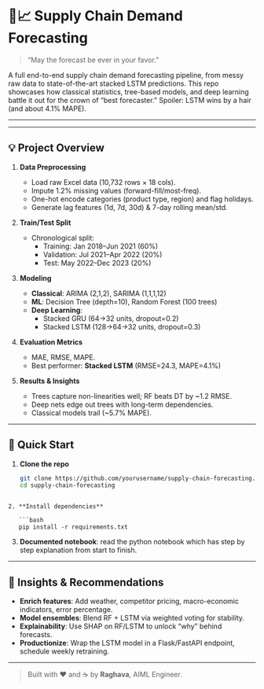 
# 🚚📈 Supply Chain Demand Forecasting

> “May the forecast be ever in your favor.”  

A full end-to-end supply chain demand forecasting pipeline, from messy raw data to state-of-the-art stacked LSTM predictions. This repo showcases how classical statistics, tree-based models, and deep learning battle it out for the crown of “best forecaster.” Spoiler: LSTM wins by a hair (and about 4.1% MAPE).

---

---

## 💡 Project Overview

1. **Data Preprocessing**  
   - Load raw Excel data (10,732 rows × 18 cols).  
   - Impute 1.2% missing values (forward-fill/most-freq).  
   - One-hot encode categories (product type, region) and flag holidays.  
   - Generate lag features (1d, 7d, 30d) & 7-day rolling mean/std.

2. **Train/Test Split**  
   - Chronological split:  
     - Training: Jan 2018–Jun 2021 (60%)  
     - Validation: Jul 2021–Apr 2022 (20%)  
     - Test: May 2022–Dec 2023 (20%)

3. **Modeling**  
   - **Classical**: ARIMA (2,1,2), SARIMA (1,1,1,12)  
   - **ML**: Decision Tree (depth=10), Random Forest (100 trees)  
   - **Deep Learning**:  
     - Stacked GRU (64→32 units, dropout=0.2)  
     - Stacked LSTM (128→64→32 units, dropout=0.3)

4. **Evaluation Metrics**  
   - MAE, RMSE, MAPE.  
   - Best performer: **Stacked LSTM** (RMSE=24.3, MAPE=4.1%)

5. **Results & Insights**  
   - Trees capture non-linearities well; RF beats DT by ~1.2 RMSE.  
   - Deep nets edge out trees with long-term dependencies.  
   - Classical models trail (~5.7% MAPE).

---

## 🚀 Quick Start

1. **Clone the repo**  
   ```bash
   git clone https://github.com/yourusername/supply-chain-forecasting.git
   cd supply-chain-forecasting
```

2. **Install dependencies**

   ```bash
   pip install -r requirements.txt
   ```

3. **Documented notebook**: read the python notebook which has step by step explanation from start to finish.
---

## 🧠 Insights & Recommendations

* **Enrich features**: Add weather, competitor pricing, macro-economic indicators, error percentage.
* **Model ensembles**: Blend RF + LSTM via weighted voting for stability.
* **Explainability**: Use SHAP on RF/LSTM to unlock “why” behind forecasts.
* **Productionize**: Wrap the LSTM model in a Flask/FastAPI endpoint, schedule weekly retraining.
---

> Built with ❤️ and ☕ by **Raghava**, AIML Engineer.
